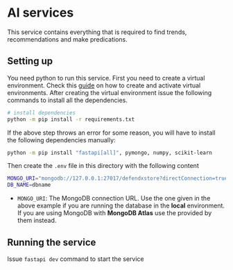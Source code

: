 # AI services

This service contains everything that is required to find trends, recommendations and make predications.

## Setting up

You need python to run this service. First you need to create a virtual environment. Check this [guide](https://docs.python.org/3/library/venv.html) on how to create and activate virtual environments. After creating the virtual environment issue the following commands to install all the dependencies.

```bash
# install dependencies
python -m pip install -r requirements.txt
```

If the above step throws an error for some reason, you will have to install the following dependencies manually:
```bash
python -m pip install "fastapi[all]", pymongo, numpy, scikit-learn
```

Then create the `.env` file in this directory with the following content

```bash
MONGO_URI="mongodb://127.0.0.1:27017/defendxstore?directConnection=true&serverSelectionTimeoutMS=2000&appName=mongosh+2.3.7"
DB_NAME=dbname
```

- `MONGO_URI`: The MongoDB connection URL. Use the one given in the above example if you are running the database in the **local** environment.
If you are using MongoDB with **MongoDB Atlas** use the provided by them instead.

## Running the service
Issue `fastapi dev` command to start the service
